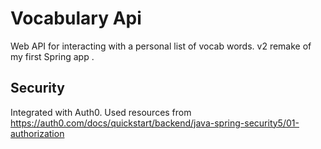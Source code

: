 # Vocabulary Api
Web API for interacting with a personal list of vocab words. v2 remake of my first Spring app .

## Security
Integrated with Auth0.  Used resources from https://auth0.com/docs/quickstart/backend/java-spring-security5/01-authorization